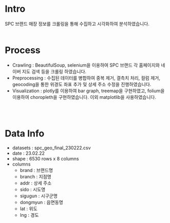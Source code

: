 # Intro
SPC 브랜드 매장 정보를 크롤링을 통해 수집하고 시각화하여 분석하였습니다.
<br>
<br>

# Process
- Crawling : BeautifulSoup, selenium을 이용하여 SPC 브랜드 각 홈페이지와 네이버 지도 검색 등을 크롤링 하였습니다.
- Preprocessing : 수집된 데이터를 병합하여 중복 제거, 결측치 처리, 컬럼 제거, geocoding을 통한 위경도 좌표 추가 및 상세 주소 수정을 진행하였습니다.
- Visualization : plotly를 이용하여 bar graph, treemap을 구현하였고, folium을 이용하여 choropleth을 구현하였습니다. 이외 matplotlib을 사용하였습니다.
<br>
<br>

# Data Info
- datasets : spc_geo_final_230222.csv
- date : 23.02.22 
- shape : 6530 rows x 8 columns
- columns 
	- brand : 브랜드명
	- branch : 지점명
	- addr : 상세 주소
	- sido : 시도명
	- sigugun : 시구군명
	- dongmyun : 읍면동명
	- lat : 위도
	- lng : 경도


